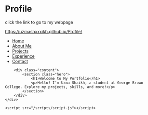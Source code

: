 # Profile
click the link to go to my webpage

https://uzmashxxxikh.github.io/Profile/



<!DOCTYPE html>
<html lang="en">
<head>
    <meta charset="UTF-8">
    <meta name="viewport" content="width=device-width, initial-scale=1.0">
    <title>Uzma Shaikh - Portfolio</title>
    <link rel="stylesheet" href="/style/styles.css">
</head>
<body>
    <div class="container">
        <nav class="sidebar">
            <ul>
                <li><a href="index.html">Home</a></li>
                <li><a href="about.html">About Me</a></li>
                <li><a href="projects.html" class="active">Projects</a></li>
                <li><a href="experience.html">Experience</a></li>
                <li><a href="contact.html">Contact</a></li>
        </nav>
        
        <div class="content">
            <section class="hero">
                <h1>Welcome to My Portfolio</h1>
                <p>Hello! I'm Uzma Shaikh, a student at George Brown College. Explore my projects, skills, and more!</p>
            </section>
        </div>
    </div>

    <script src="/scripts/script.js"></script>
</body>
</html>
